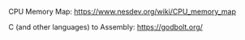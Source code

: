 CPU Memory Map: https://www.nesdev.org/wiki/CPU_memory_map

C (and other languages) to Assembly: https://godbolt.org/
